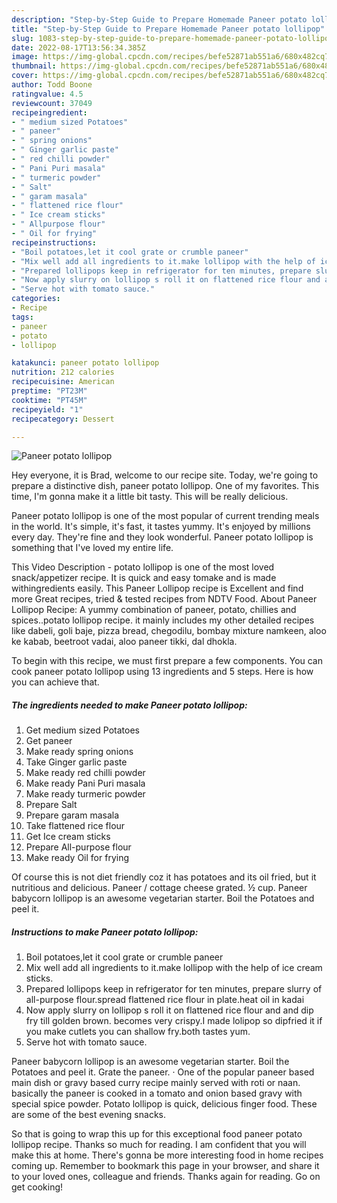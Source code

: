 ```yaml
---
description: "Step-by-Step Guide to Prepare Homemade Paneer potato lollipop"
title: "Step-by-Step Guide to Prepare Homemade Paneer potato lollipop"
slug: 1083-step-by-step-guide-to-prepare-homemade-paneer-potato-lollipop
date: 2022-08-17T13:56:34.385Z
image: https://img-global.cpcdn.com/recipes/befe52871ab551a6/680x482cq70/paneer-potato-lollipop-recipe-main-photo.jpg
thumbnail: https://img-global.cpcdn.com/recipes/befe52871ab551a6/680x482cq70/paneer-potato-lollipop-recipe-main-photo.jpg
cover: https://img-global.cpcdn.com/recipes/befe52871ab551a6/680x482cq70/paneer-potato-lollipop-recipe-main-photo.jpg
author: Todd Boone
ratingvalue: 4.5
reviewcount: 37049
recipeingredient:
- " medium sized Potatoes"
- " paneer"
- " spring onions"
- " Ginger garlic paste"
- " red chilli powder"
- " Pani Puri masala"
- " turmeric powder"
- " Salt"
- " garam masala"
- " flattened rice flour"
- " Ice cream sticks"
- " Allpurpose flour"
- " Oil for frying"
recipeinstructions:
- "Boil potatoes,let it cool grate or crumble paneer"
- "Mix well add all ingredients to it.make lollipop with the help of ice cream sticks."
- "Prepared lollipops keep in refrigerator for ten minutes, prepare slurry of all-purpose flour.spread flattened rice flour in plate.heat oil in kadai"
- "Now apply slurry on lollipop s roll it on flattened rice flour and and dip fry till golden brown. becomes very crispy.I made lolipop so dipfried it if you make cutlets you can shallow fry.both tastes yum."
- "Serve hot with tomato sauce."
categories:
- Recipe
tags:
- paneer
- potato
- lollipop

katakunci: paneer potato lollipop 
nutrition: 212 calories
recipecuisine: American
preptime: "PT23M"
cooktime: "PT45M"
recipeyield: "1"
recipecategory: Dessert

---
```



![Paneer potato lollipop](https://img-global.cpcdn.com/recipes/befe52871ab551a6/680x482cq70/paneer-potato-lollipop-recipe-main-photo.jpg)

Hey everyone, it is Brad, welcome to our recipe site. Today, we're going to prepare a distinctive dish, paneer potato lollipop. One of my favorites. This time, I'm gonna make it a little bit tasty. This will be really delicious.

Paneer potato lollipop is one of the most popular of current trending meals in the world. It's simple, it's fast, it tastes yummy. It's enjoyed by millions every day. They're fine and they look wonderful. Paneer potato lollipop is something that I've loved my entire life.

This Video Description - potato lollipop is one of the most loved snack/appetizer recipe. It is quick and easy tomake and is made withingredients easily. This Paneer Lollipop recipe is Excellent and find more Great recipes, tried &amp; tested recipes from NDTV Food. About Paneer Lollipop Recipe: A yummy combination of paneer, potato, chillies and spices..potato lollipop recipe. it mainly includes my other detailed recipes like dabeli, goli baje, pizza bread, chegodilu, bombay mixture namkeen, aloo ke kabab, beetroot vadai, aloo paneer tikki, dal dhokla.


To begin with this recipe, we must first prepare a few components. You can cook paneer potato lollipop using 13 ingredients and 5 steps. Here is how you can achieve that.

<!--inarticleads1-->

##### The ingredients needed to make Paneer potato lollipop:

1. Get  medium sized Potatoes
1. Get  paneer
1. Make ready  spring onions
1. Take  Ginger garlic paste
1. Make ready  red chilli powder
1. Make ready  Pani Puri masala
1. Make ready  turmeric powder
1. Prepare  Salt
1. Prepare  garam masala
1. Take  flattened rice flour
1. Get  Ice cream sticks
1. Prepare  All-purpose flour
1. Make ready  Oil for frying


Of course this is not diet friendly coz it has potatoes and its oil fried, but it nutritious and delicious. Paneer / cottage cheese grated. ½ cup. Paneer babycorn lollipop is an awesome vegetarian starter. Boil the Potatoes and peel it. 

<!--inarticleads2-->

##### Instructions to make Paneer potato lollipop:

1. Boil potatoes,let it cool grate or crumble paneer
1. Mix well add all ingredients to it.make lollipop with the help of ice cream sticks.
1. Prepared lollipops keep in refrigerator for ten minutes, prepare slurry of all-purpose flour.spread flattened rice flour in plate.heat oil in kadai
1. Now apply slurry on lollipop s roll it on flattened rice flour and and dip fry till golden brown. becomes very crispy.I made lolipop so dipfried it if you make cutlets you can shallow fry.both tastes yum.
1. Serve hot with tomato sauce.


Paneer babycorn lollipop is an awesome vegetarian starter. Boil the Potatoes and peel it. Grate the paneer. · One of the popular paneer based main dish or gravy based curry recipe mainly served with roti or naan. basically the paneer is cooked in a tomato and onion based gravy with special spice powder. Potato lollipop is quick, delicious finger food. These are some of the best evening snacks. 

So that is going to wrap this up for this exceptional food paneer potato lollipop recipe. Thanks so much for reading. I am confident that you will make this at home. There's gonna be more interesting food in home recipes coming up. Remember to bookmark this page in your browser, and share it to your loved ones, colleague and friends. Thanks again for reading. Go on get cooking!
